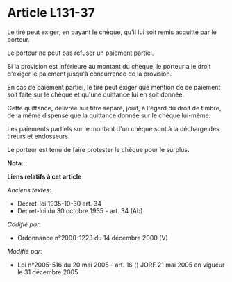 # Article L131-37

Le tiré peut exiger, en payant le chèque, qu'il lui soit remis acquitté par le porteur.

Le porteur ne peut pas refuser un paiement partiel.

Si la provision est inférieure au montant du chèque, le porteur a le droit d'exiger le paiement jusqu'à concurrence de la
provision.

En cas de paiement partiel, le tiré peut exiger que mention de ce paiement soit faite sur le chèque et qu'une quittance lui
en soit donnée.

Cette quittance, délivrée sur titre séparé, jouit, à l'égard du droit de timbre, de la même dispense que la quittance donnée
sur le chèque lui-même.

Les paiements partiels sur le montant d'un chèque sont à la décharge des tireurs et endosseurs.

Le porteur est tenu de faire protester le chèque pour le surplus.

**Nota:**



**Liens relatifs à cet article**

_Anciens textes_:

  - Décret-loi 1935-10-30 art. 34
  - Décret-loi du 30 octobre 1935 - art. 34 (Ab)

_Codifié par_:

  - Ordonnance n°2000-1223 du 14 décembre 2000 (V)

_Modifié par_:

  - Loi n°2005-516 du 20 mai 2005 - art. 16 () JORF 21 mai 2005 en vigueur le 31 décembre 2005
